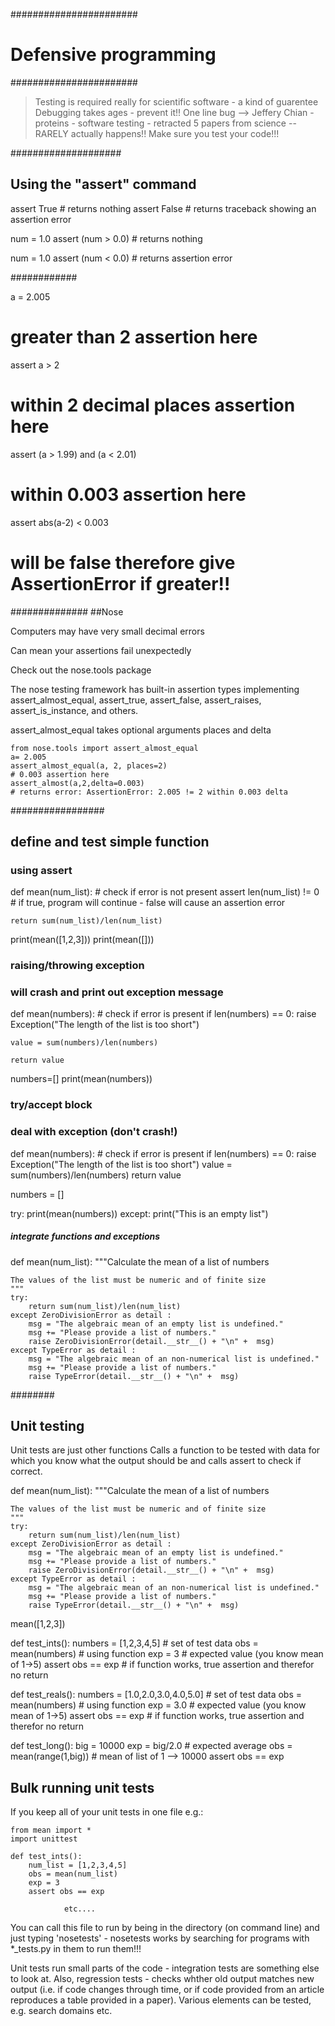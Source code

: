 #######################
# Defensive programming
#######################

> Testing is required really for scientific software - a kind of guarentee
> Debugging takes ages - prevent it!!
> One line bug --> Jeffery Chian - proteins - software testing - retracted 5 papers from science -- RARELY actually happens!! Make sure you test your code!!!

####################

## Using the "assert" command

assert True # returns nothing
assert False # returns traceback showing an assertion error

num = 1.0
assert (num > 0.0) # returns nothing

num = 1.0
assert (num < 0.0) # returns assertion error

############

a = 2.005 

# greater than 2 assertion here
assert a > 2

# within 2 decimal places assertion here
assert (a > 1.99) and (a < 2.01)

# within 0.003 assertion here
assert abs(a-2) < 0.003
# will be false therefore give AssertionError if greater!!

##############
##Nose

Computers may have very small decimal errors 

Can mean your assertions fail unexpectedly

Check out the nose.tools package

The nose testing framework has built-in assertion types implementing assert_almost_equal, assert_true, assert_false, assert_raises, assert_is_instance, and others.

assert_almost_equal takes optional arguments places and delta

	from nose.tools import assert_almost_equal
	a= 2.005
	assert_almost_equal(a, 2, places=2)
	# 0.003 assertion here
	assert_almost(a,2,delta=0.003) 
	# returns error: AssertionError: 2.005 != 2 within 0.003 delta

#################
## define and test simple function

### using assert

def mean(num_list):
	# check if error is not present
	assert len(num_list) != 0 # if true, program will continue - false will cause an assertion error

	return sum(num_list)/len(num_list)

print(mean([1,2,3]))
print(mean([]))

### raising/throwing exception
### will crash and print out exception message

def mean(numbers):
	# check if error is present
	if len(numbers) == 0:
		raise Exception("The length of the list is too short")

	value = sum(numbers)/len(numbers)

	return value

numbers=[]
print(mean(numbers))

### try/accept block
### deal with exception (don't crash!)

def mean(numbers):
	# check if error is present
	if len(numbers) == 0:
		raise Exception("The length of the list is too short")
	value = sum(numbers)/len(numbers)
	return value

numbers = []

try:
	print(mean(numbers))
except:
	print("This is an empty list")

##### integrate functions and exceptions

def mean(num_list):
    """Calculate the mean of a list of numbers

    The values of the list must be numeric and of finite size
    """
    try:
        return sum(num_list)/len(num_list)
    except ZeroDivisionError as detail :
        msg = "The algebraic mean of an empty list is undefined."
        msg += "Please provide a list of numbers."
        raise ZeroDivisionError(detail.__str__() + "\n" +  msg)
    except TypeError as detail :
        msg = "The algebraic mean of an non-numerical list is undefined."
        msg += "Please provide a list of numbers."
        raise TypeError(detail.__str__() + "\n" +  msg)


########
## Unit testing

Unit tests are just other functions
Calls a function to be tested with data for which you know what the output should be and calls assert to check if correct.

def mean(num_list):
    """Calculate the mean of a list of numbers

    The values of the list must be numeric and of finite size
    """
    try:
        return sum(num_list)/len(num_list)
    except ZeroDivisionError as detail :
        msg = "The algebraic mean of an empty list is undefined."
        msg += "Please provide a list of numbers."
        raise ZeroDivisionError(detail.__str__() + "\n" +  msg)
    except TypeError as detail :
        msg = "The algebraic mean of an non-numerical list is undefined."
        msg += "Please provide a list of numbers."
        raise TypeError(detail.__str__() + "\n" +  msg)


mean([1,2,3])

def test_ints():
	numbers = [1,2,3,4,5]   # set of test data
	obs = mean(numbers)     # using function
	exp = 3 				# expected value (you know mean of 1->5)
	assert obs == exp        # if function works, true assertion and therefor no return

def test_reals():
	numbers = [1.0,2.0,3.0,4.0,5.0]   # set of test data
	obs = mean(numbers)     # using function
	exp = 3.0 				# expected value (you know mean of 1->5)
	assert obs == exp        # if function works, true assertion and therefor no return

def test_long():
	big = 10000 
	exp = big/2.0 # expected average
	obs = mean(range(1,big)) # mean of list of 1 --> 10000
	assert obs == exp 

## Bulk running unit tests

If you keep all of your unit tests in one file e.g.:

	from mean import *
	import unittest

	def test_ints():
	    num_list = [1,2,3,4,5]
	    obs = mean(num_list)
	    exp = 3
	    assert obs == exp

	    		etc....

You can call this file to run by being in the directory (on command line) and just typing 'nosetests' - nosetests works by searching for programs with *_tests.py in them to run them!!!

Unit tests run small parts of the code - integration tests are something else to look at. Also, regression tests - checks whther old output matches new output (i.e. if code changes through time, or if code provided from an article reproduces a table provided in a paper). Various elements can be tested, e.g. search domains etc.
